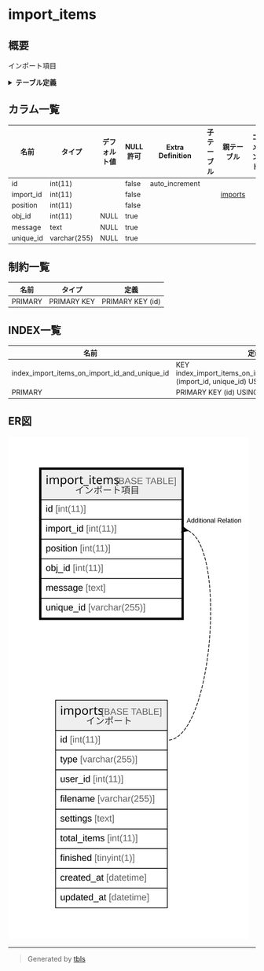 # import_items

## 概要

インポート項目

<details>
<summary><strong>テーブル定義</strong></summary>

```sql
CREATE TABLE `import_items` (
  `id` int(11) NOT NULL AUTO_INCREMENT,
  `import_id` int(11) NOT NULL,
  `position` int(11) NOT NULL,
  `obj_id` int(11) DEFAULT NULL,
  `message` text DEFAULT NULL,
  `unique_id` varchar(255) DEFAULT NULL,
  PRIMARY KEY (`id`),
  KEY `index_import_items_on_import_id_and_unique_id` (`import_id`,`unique_id`)
) ENGINE=InnoDB DEFAULT CHARSET=utf8mb4
```

</details>

## カラム一覧

| 名前        | タイプ          | デフォルト値       | NULL許可   | Extra Definition | 子テーブル      | 親テーブル                 | コメント     |
| --------- | ------------ | ------------ | -------- | ---------------- | ---------- | --------------------- | -------- |
| id        | int(11)      |              | false    | auto_increment   |            |                       |          |
| import_id | int(11)      |              | false    |                  |            | [imports](imports.md) |          |
| position  | int(11)      |              | false    |                  |            |                       |          |
| obj_id    | int(11)      | NULL         | true     |                  |            |                       |          |
| message   | text         | NULL         | true     |                  |            |                       |          |
| unique_id | varchar(255) | NULL         | true     |                  |            |                       |          |

## 制約一覧

| 名前      | タイプ         | 定義               |
| ------- | ----------- | ---------------- |
| PRIMARY | PRIMARY KEY | PRIMARY KEY (id) |

## INDEX一覧

| 名前                                            | 定義                                                                                   |
| --------------------------------------------- | ------------------------------------------------------------------------------------ |
| index_import_items_on_import_id_and_unique_id | KEY index_import_items_on_import_id_and_unique_id (import_id, unique_id) USING BTREE |
| PRIMARY                                       | PRIMARY KEY (id) USING BTREE                                                         |

## ER図

![er](import_items.svg)

---

> Generated by [tbls](https://github.com/k1LoW/tbls)
